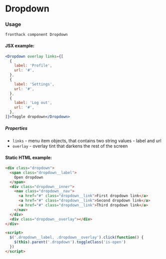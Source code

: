 # Dropdown

### Usage

```
fronthack component Dropdown
```

#### JSX example:

```jsx
<Dropdown overlay links={[
  {
    label: 'Profile',
    url: '#',
  },
  {
    label: 'Settings',
    url: '#',
  },
  {
    label: 'Log out',
    url: '#',
  },
]}>Toggle dropdown</Dropdown>
```

##### Properties

* `links` - menu item objects, that contains two string values - label and url
* `overlay` - overlay tint that darkens the rest of the screen


#### Static HTML example:

```html
<div class="dropdown">
  <span class="dropdown__label">
    Open dropdown
  </span>
  <div class="dropdown__inner">
    <nav class="dropdown__nav">
      <a href="#" class="dropdown__link">First dropdown link</a>
      <a href="#" class="dropdown__link">Second dropdown link</a>
      <a href="#" class="dropdown__link">Third dropdown link</a>
    </nav>
  </div>
  <div class="dropdown__overlay"></div>
</div>

<script>
  $('.dropdown__label, .dropdown__overlay').click(function() {
    $(this).parent('.dropdown').toggleClass('is-open')
  })
</script>
```